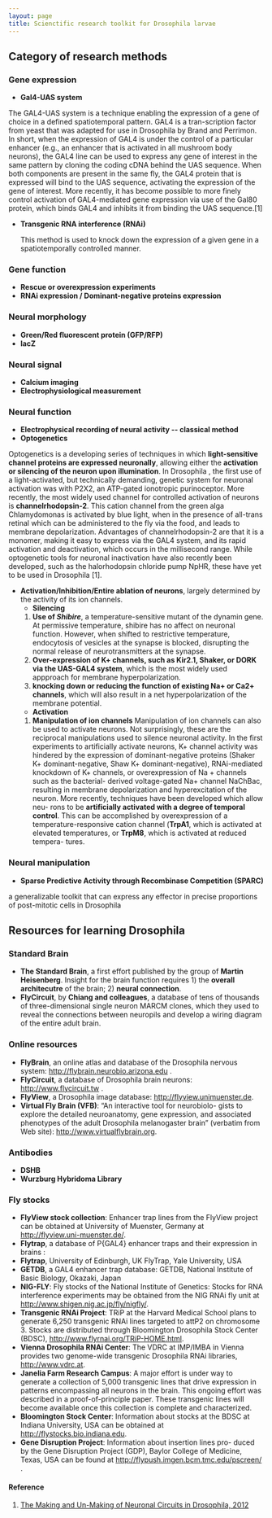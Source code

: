 ```yaml
---
layout: page
title: Scienctific research toolkit for Drosophila larvae
---
```


## Category of research methods
### Gene expression
* **Gal4-UAS system** 

 The GAL4-UAS system is a technique enabling the expression of a gene of choice in a defined spatiotemporal pattern. 
GAL4 is a tran-scription factor from yeast that was adapted for use in Drosophila by Brand and Perrimon. 
In short, when the expression of GAL4 is under the control of a particular enhancer 
(e.g., an enhancer that is activated in all mushroom body neurons), 
the GAL4 line can be used to express any gene of interest in the same pattern by cloning the coding cDNA behind the UAS sequence. 
When both components are present in the same fly, the GAL4 protein that is expressed will bind to the UAS sequence, 
activating the expression of the gene of interest. More recently, it has become possible to more finely control activation of 
GAL4-mediated gene expression via use of the Gal80 protein, which binds GAL4 and inhibits it from binding the UAS sequence.[1]

* **Transgenic RNA interference (RNAi)**

  This method is used to knock down the expression of a given gene in a spatiotemporally controlled manner.

### Gene function
* **Rescue or overexpression experiments**
* **RNAi expression / Dominant-negative proteins expression**


### Neural morphology
* **Green/Red fluorescent protein (GFP/RFP)**
* **lacZ**


### Neural signal
* **Calcium imaging**
* **Electrophysiological measurement**


### Neural function
* **Electrophysical recording of neural activity -- classical method**
* **Optogenetics**
 
 Optogenetics is a developing series of techniques in which **light-sensitive channel proteins are expressed neuronally**, allowing either the **activation or silencing of the neuron upon illumination**. In Drosophila , the first use of a light-activated, but technically demanding, genetic system for neuronal activation was with P2X2, an ATP-gated ionotropic purinoceptor. More recently, the most widely used channel for controlled activation of neurons is **channelrhodopsin-2**. This cation channel from the green alga Chlamydomonas is activated by blue light, when in the presence of all-trans retinal which can be administered to the fly via the food, and leads to membrane depolarization. Advantages of channelrhodopsin-2 are that it is a monomer, making it easy to express via the GAL4 system, and its rapid activation and deactivation, which occurs in the millisecond range. While optogenetic tools for neuronal inactivation have also recently been developed, such as the halorhodopsin chloride pump NpHR, these have yet to be used in Drosophila [1].
 
* **Activation/Inhibition/Entire ablation of neurons**, largely determined by the activity of its ion channels.
  * **Silencing**
   1. **Use of *Shibire***, a temperature-sensitive mutant of the dynamin gene. At permissive temperature, shibire has no affect on neuronal function. However, when shifted to restrictive temperature, endocytosis of vesicles at the synapse is blocked, disrupting the normal release of neurotransmitters at the synapse.
   2. **Over-expression of K+ channels, such as Kir2.1, Shaker, or DORK via the UAS-GAL4 system**, which is the most widely used appproach for membrane hyperpolarization.
   3. **knocking down or reducing the function of existing Na+ or Ca2+ channels**, which will also result in a net hyperpolarization of the membrane potential.
  * **Activation**
   1. **Manipulation of ion channels** Manipulation of ion channels can also be used to activate neurons. Not surprisingly, these are the reciprocal manipulations used to silence neuronal activity. In the first experiments to artificially activate neurons, K+ channel activity was hindered by the expression of dominant-negative proteins (Shaker K+ dominant-negative, Shaw K+ dominant-negative), RNAi-mediated knockdown of K+ channels, or overexpression of Na + channels such as the bacterial- derived voltage-gated Na+ channel NaChBac, resulting in membrane depolarization and hyperexcitation of the neuron. More recently, techniques have been developed which allow neu- rons to be **artificially activated with a degree of temporal control**. This can be accomplished by overexpression of a temperature-responsive cation channel (**TrpA1**, which is activated at elevated temperatures, or **TrpM8**, which is activated at reduced tempera- tures.
  

### Neural manipulation
* **Sparse Predictive Activity through Recombinase Competition (SPARC)**
 
 a generalizable toolkit that can express any effector in precise proportions of post-mitotic cells in Drosophila

## Resources for learning Drosophila
###   Standard Brain
* **The Standard Brain**, a first effort published by the group of **Martin Heisenberg**. Insight for the brain function requires 1) the **overall architecutre** of the brain; 2) **neural connection**.
* **FlyCircuit**, by **Chiang and colleagues**, a database of tens of thousands of three-dimensional single neuron MARCM clones, which they used to reveal the connections between neuropils and develop a wiring diagram of the entire adult brain.
### Online resources
* **FlyBrain**, an online atlas and database of the Drosophila nervous system: http://flybrain.neurobio.arizona.edu . 
* **FlyCircuit**, a database of Drosophila brain neurons: http://www.flycircuit.tw . 
* **FlyView**, a Drosophila image database: http://flyview.unimuenster.de. 
* **Virtual Fly Brain (VFB)**: “An interactive tool for neurobiolo- gists to explore the detailed neuroanatomy, gene expression, and associated phenotypes of the adult Drosophila melanogaster brain” (verbatim from Web site): http://www.virtualflybrain.org.
### Antibodies
* **DSHB**
* **Wurzburg Hybridoma Library**
### Fly stocks
* **FlyView stock collection**: Enhancer trap lines from the FlyView project can be obtained at University of Muenster, Germany at http://flyview.uni-muenster.de/.
* **Flytrap**, a database of P{GAL4} enhancer traps and their expression in brains :
* **Flytrap**, University of Edinburgh, UK FlyTrap, Yale University, USA
* **GETDB**, a GAL4 enhancer trap database: GETDB, National Institute of Basic Biology, Okazaki, Japan 
* **NIG-FLY**: Fly stocks of the National Institute of Genetics: Stocks for RNA interference experiments may be obtained from the NIG RNAi fly unit at http://www.shigen.nig.ac.jp/fly/nigfly/. 
* **Transgenic RNAi Project**: TRiP at the Harvard Medical School plans to generate 6,250 transgenic RNAi lines targeted to attP2 on chromosome 3. Stocks are distributed through Bloomington Drosophila Stock Center (BDSC), http://www.flyrnai.org/TRiP-HOME.html. 
* **Vienna Drosophila RNAi Center**: The VDRC at IMP/IMBA in Vienna provides two genome-wide transgenic Drosophila RNAi libraries, http://www.vdrc.at. 
* **Janelia Farm Research Campus**: A major effort is under way to generate a collection of 5,000 transgenic lines that drive expression in patterns encompassing all neurons in the brain. This ongoing effort was described in a proof-of-principle paper. These transgenic lines will become available once this collection is complete and characterized.
* **Bloomington Stock Center**: Information about stocks at the BDSC at Indiana University, USA can be obtained at http://flystocks.bio.indiana.edu.
* **Gene Disruption Project**: Information about insertion lines pro- duced by the Gene Disruption Project (GDP), Baylor College of Medicine, Texas, USA can be found at http://flypush.imgen.bcm.tmc.edu/pscreen/ .

#### Reference
1. [The Making and Un-Making of Neuronal Circuits in Drosophila, 2012](https://link.springer.com/book/10.1007/978-1-61779-830-6)
